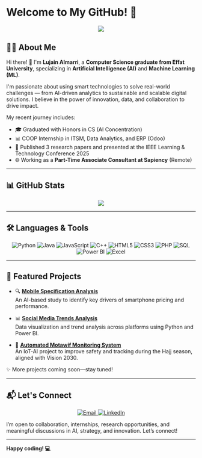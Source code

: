 # Welcome to My GitHub! 🚀

<p align="center">
  <img src="https://img.icons8.com/ios-filled/50/000000/artificial-intelligence.png"/>
</p>

## 👩‍💻 About Me

Hi there! 👋 I'm **Lujain Almarri**, a **Computer Science graduate from Effat University**, specializing in **Artificial Intelligence (AI)** and **Machine Learning (ML)**.

I'm passionate about using smart technologies to solve real-world challenges — from AI-driven analytics to sustainable and scalable digital solutions. I believe in the power of innovation, data, and collaboration to drive impact.

My recent journey includes:

- 🎓 Graduated with Honors in CS (AI Concentration)
- 📊 COOP Internship in ITSM, Data Analytics, and ERP (Odoo)
- 🧠 Published 3 research papers and presented at the IEEE Learning & Technology Conference 2025
- 🌐 Working as a **Part-Time Associate Consultant at Sapiency** (Remote)

---

## 📊 GitHub Stats

<p align="center">
  <img src="https://github-readme-stats.vercel.app/api?username=YourGitHubUsername&show_icons=true&theme=radical"/>
</p>

<!-- Replace "YourGitHubUsername" with your actual GitHub username -->

---

## 🛠️ Languages & Tools

<p align="center">
  <img src="https://img.icons8.com/color/48/000000/python.png" title="Python"/>
  <img src="https://img.icons8.com/color/48/000000/java-coffee-cup-logo.png" title="Java"/>
  <img src="https://img.icons8.com/color/48/000000/javascript.png" title="JavaScript"/>
  <img src="https://img.icons8.com/color/48/000000/c-plus-plus-logo.png" title="C++"/>
  <img src="https://img.icons8.com/color/48/000000/html-5.png" title="HTML5"/>
  <img src="https://img.icons8.com/color/48/000000/css3.png" title="CSS3"/>
  <img src="https://img.icons8.com/dusk/64/000000/php-logo.png" title="PHP"/>
  <img src="https://img.icons8.com/color/48/000000/sql.png" title="SQL"/>
  <img src="https://img.icons8.com/fluency/48/000000/power-bi.png" title="Power BI"/>
  <img src="https://img.icons8.com/color/48/000000/excel.png" title="Excel"/>
</p>

---

## 🚀 Featured Projects

- 🔍 **[Mobile Specification Analysis](#)**  
  An AI-based study to identify key drivers of smartphone pricing and performance.

- 📊 **[Social Media Trends Analysis](#)**  
  Data visualization and trend analysis across platforms using Python and Power BI.

- 📡 **[Automated Motawif Monitoring System](#)**  
  An IoT-AI project to improve safety and tracking during the Hajj season, aligned with Vision 2030.

✨ More projects coming soon—stay tuned!

---

## 📬 Let's Connect

<p align="center">
  <a href="mailto:eng.lujalmarri@gmail.com">
    <img src="https://img.icons8.com/fluent/48/000000/email.png" title="Email"/>
  </a>
  <a href="https://www.linkedin.com/in/lujain-almarri">
    <img src="https://img.icons8.com/fluent/48/000000/linkedin.png" title="LinkedIn"/>
  </a>
</p>

I’m open to collaboration, internships, research opportunities, and meaningful discussions in AI, strategy, and innovation. Let’s connect!

---

**Happy coding! 💻**
